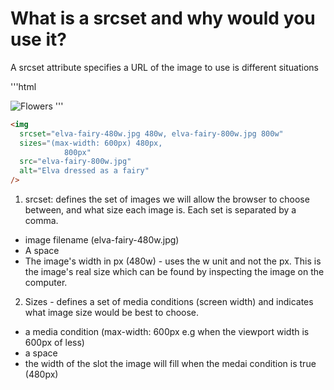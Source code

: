 # What is a srcset and why would you use it?

A srcset attribute specifies a URL of the image to use is different situations

'''html
<picture>

  <source media="(min-width:650px)" srcset="img_pink_flowers.jpg">
  <source media="(min-width:465px)" srcset="img_white_flower.jpg">
  <img src="img_orange_flowers.jpg" alt="Flowers" style="width:auto;">
</picture>
<!-- Allows you to load a different image once the screen size reaches a certian width -->
'''

```html
<img
  srcset="elva-fairy-480w.jpg 480w, elva-fairy-800w.jpg 800w"
  sizes="(max-width: 600px) 480px,
            800px"
  src="elva-fairy-800w.jpg"
  alt="Elva dressed as a fairy"
/>
```

1. srcset: defines the set of images we will allow the browser to choose between, and what size each image is. Each set is separated by a comma.

- image filename (elva-fairy-480w.jpg)
- A space
- The image's width in px (480w) - uses the w unit and not the px. This is the image's real size which can be found by inspecting the image on the computer.

2. Sizes - defines a set of media conditions (screen width) and indicates what image size would be best to choose.

- a media condition (max-width: 600px e.g when the viewport width is 600px of less)
- a space
- the width of the slot the image will fill when the medai condition is true (480px)
